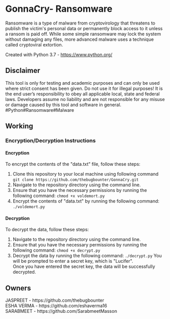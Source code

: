 <h1> GonnaCry- Ransomware </h1>
Ransomware is a type of malware from cryptovirology that threatens to publish the victim's personal data or permanently block access to it unless a ransom is paid off. While some simple ransomware may lock the system without damaging any files, more advanced malware uses a technique called cryptoviral extortion.

Created with
Python 3.7 - https://www.python.org/

<h2>Disclaimer</h2>
This tool is only for testing and academic purposes and can only be used where strict consent has been given. Do not use it for illegal purposes! It is the end user’s responsibility to obey all applicable local, state and federal laws. Developers assume no liability and are not responsible for any misuse or damage caused by this tool and software in general.
#Python#Ransomware#Malware

<h2> Working </h2>

<h3> Encryption/Decryption Instructions </h3>
<h4>Encryption</h4>
To encrypt the contents of the "data.txt" file, follow these steps:

1. Clone this repository to your local machine using following command `git clone https://github.com/thebugbounter/GonnaCry.git`
2. Navigate to the repository directory using the command line.
3. Ensure that you have the necessary permissions by running the following command:
`chmod +x voldemort.py`
4. Encrypt the contents of "data.txt" by running the following command:
`./voldemort.py`

<h4>Decryption</h4>
To decrypt the data, follow these steps:

1. Navigate to the repository directory using the command line.
2. Ensure that you have the necessary permissions by running the following command:
`chmod +x decrypt.py`
3. Decrypt the data by running the following command:
`./decrypt.py`
You will be prompted to enter a secret key, which is "Lucifer". <br>
Once you have entered the secret key, the data will be successfully decrypted.


<h2> Owners </h2>
JASPREET - https://github.com/thebugbounter <br>
ESHA VERMA - https://github.com/eshaverma16 <br>
SARABMEET - https://github.com/SarabmeetMasson
